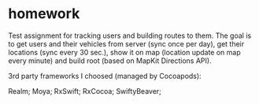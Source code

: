 # homework


Test assignment for tracking users and building routes to them. The goal is to get users and their vehicles from server (sync once per day), get their locations (sync every 30 sec.), show it on map (location update on map every minute) and build root (based on MapKit Directions API).

3rd party frameworks I choosed (managed by Cocoapods):

Realm;
Moya;
RxSwift;
RxCocoa;
SwiftyBeaver;
